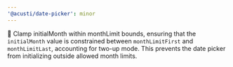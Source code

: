 ```yaml
---
'@acusti/date-picker': minor
---
```


🐞 Clamp initialMonth within monthLimit bounds, ensuring that the
`initialMonth` value is constrained between `monthLimitFirst` and
`monthLimitLast`, accounting for two-up mode. This prevents the date picker
from initializing outside allowed month limits.
